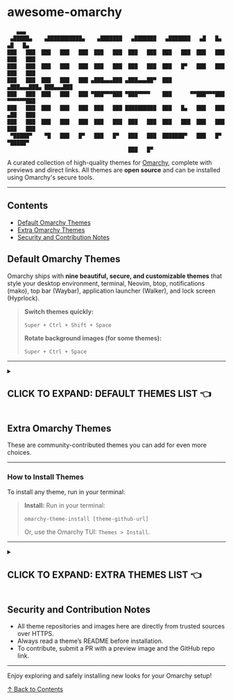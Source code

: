 # awesome-omarchy

```
   ▄▄▄
 ▄█████▄    ▄███████████▄    ▄███████   ▄███████   ▄███████   ▄█   █▄    ▄█   █▄
███   ███  ███   ███   ███  ███   ███  ███   ███  ███   ███  ███   ███  ███   ███
███   ███  ███   ███   ███  ███   ███  ███   ███  ███   █▀   ███   ███  ███   ███
███   ███  ███   ███   ███ ▄███▄▄▄███ ▄███▄▄▄██▀  ███       ▄███▄▄▄███▄ ███▄▄▄███
███   ███  ███   ███   ███ ▀███▀▀▀███ ▀███▀▀▀▀    ███      ▀▀███▀▀▀███  ▀▀▀▀▀▀███
███   ███  ███   ███   ███  ███   ███ ██████████  ███   █▄   ███   ███  ▄██   ███
███   ███  ███   ███   ███  ███   ███  ███   ███  ███   ███  ███   ███  ███   ███
 ▀█████▀    ▀█   ███   █▀   ███   █▀   ███   ███  ███████▀   ███   █▀    ▀█████▀
                                       ███   █▀
```
A curated collection of high-quality themes for [Omarchy](https://github.com/basecamp/omarchy), complete with previews and direct links. All themes are **open source** and can be installed using Omarchy's secure tools.

---

## Contents
- [Default Omarchy Themes](#default-omarchy-themes)
- [Extra Omarchy Themes](#extra-omarchy-themes)
- [Security and Contribution Notes](#security-and-contribution-notes)

## Default Omarchy Themes

Omarchy ships with **nine beautiful, secure, and customizable themes** that style your desktop environment, terminal, Neovim, btop, notifications (mako), top bar (Waybar), application launcher (Walker), and lock screen (Hyprlock).

> **Switch themes quickly:**
> ```
> Super + Ctrl + Shift + Space
> ```
> **Rotate background images (for some themes):**
> ```
> Super + Ctrl + Space
> ```

---

<details>
<summary><h2>CLICK TO EXPAND: DEFAULT THEMES LIST 👈</h2></summary>

### Tokyo Night

![Tokyo Night Preview](https://learn.omacom.io/u/tokyo-night-yN9jzd.png)
Activate:
```
omarchy-theme-apply tokyo-night
```
---

### Catppuccin

![Catppuccin Preview](https://learn.omacom.io/u/catppuccin-DEGjke.png)
Activate:
```
omarchy-theme-apply catppuccin
```
---

### Everforest

![Everforest Preview](https://learn.omacom.io/u/everforest-VTw7rC.png)
Activate:
```
omarchy-theme-apply everforest
```
---

### Gruvbox

![Gruvbox Preview](https://learn.omacom.io/u/gruvbox-zTUJ1I.png)
Activate:
```
omarchy-theme-apply gruvbox
```
---

### Osaka Jade

![Osaka Jade Preview](https://learn.omacom.io/u/osaka-jade-15wLcY.jpg)
Activate:
```
omarchy-theme-apply osaka-jade
```
---

### Kanagawa

![Kanagawa Preview](https://learn.omacom.io/u/kanagawa-qNhehU.png)
Activate:
```
omarchy-theme-apply kanagawa
```
---

### Nord

![Nord Preview](https://learn.omacom.io/u/nord-Rd2Y6y.png)
Activate:
```
omarchy-theme-apply nord
```
---

### Matte Black

![Matte Black Preview](https://learn.omacom.io/u/2025-07-15-193947_hyprshot-b4lj4R.png)
Activate:
```
omarchy-theme-apply matte-black
```
---

### Ristretto

![Ristretto Preview](https://learn.omacom.io/u/ristretto-theme-c99Sux.png)
Activate:
```
omarchy-theme-apply ristretto
```
---

### Rose Pine

![Rose Pine Preview](https://learn.omacom.io/u/omarchy-rose-pine-MUH6hH.png)
Activate:
```
omarchy-theme-apply rose-pine
```
---

### Catppuccin Latte

![Catppuccin Latte Preview](https://learn.omacom.io/u/catppuccin-latte-theme-1-jrWCjt.png)
Activate:
```
omarchy-theme-apply catppuccin-latte
```
---

</details>

## Extra Omarchy Themes

These are community-contributed themes you can add for even more choices.

---
### How to Install Themes

To install any theme, run in your terminal:

> **Install:**
> Run in your terminal:
> ```
> omarchy-theme-install [theme-github-url]
> ```
> Or, use the Omarchy TUI: `Themes > Install`.

---

<details>
<summary><h2>CLICK TO EXPAND: EXTRA THEMES LIST 👈</h2></summary>

### [Alabaster](https://github.com/grierson/omarchy-alabaster-theme)

[![Alabaster Preview](https://github.com/grierson/omarchy-alabaster-theme/raw/main/screenshot.png)](https://github.com/grierson/omarchy-alabaster-theme)
Install:
```
omarchy-theme-install https://github.com/grierson/omarchy-alabaster-theme
```
---

### [All Hollows Eve](https://github.com/guilhermetk/omarchy-all-hallows-eve-theme)

[![All Hollows Eve Preview](https://github.com/guilhermetk/omarchy-all-hallows-eve-theme/blob/master/assets/tools-1.webp)](https://github.com/guilhermetk/omarchy-all-hallows-eve-theme)
Install:
```
omarchy-theme-install https://github.com/guilhermetk/omarchy-all-hallows-eve-theme
```
---

### [Anonymous](https://github.com/j4v3l/omarchy-anonymous-theme)

[![Anonymous Preview](https://github.com/j4v3l/omarchy-anonymous-theme/raw/main/theme_anonymous.png)](https://github.com/j4v3l/omarchy-anonymous-theme)
Install:
```
omarchy-theme-install https://github.com/j4v3l/omarchy-anonymous-theme
```
---

### [Ash](https://github.com/bjarneo/omarchy-ash-theme)

[![Ash Preview](https://github.com/bjarneo/omarchy-ash-theme/raw/main/theme.png)](https://github.com/bjarneo/omarchy-ash-theme)
Install:
```
omarchy-theme-install https://github.com/bjarneo/omarchy-ash-theme
```
---

### [Aura](https://github.com/bjarneo/omarchy-aura-theme)

[![Aura Preview](https://github.com/bjarneo/omarchy-aura-theme/blob/main/theme.png)](https://github.com/bjarneo/omarchy-aura-theme)
Install:
```
omarchy-theme-install https://github.com/bjarneo/omarchy-aura-theme
```
---

### [Ayaka](https://github.com/abhijeet-swami/omarchy-ayaka-theme)

[![Ayaka Preview](https://github.com/abhijeet-swami/omarchy-ayaka-theme/raw/main/screenshots/1.png)](https://github.com/abhijeet-swami/omarchy-ayaka-theme)
Install:
```
omarchy-theme-install https://github.com/abhijeet-swami/omarchy-ayaka-theme
```

### [Ayu Dark](https://github.com/fdidron/omarchy-ayu-dark-theme)

[![Ayu Dark Preview](https://github.com/fdidron/omarchy-ayu-dark-theme/raw/main/theme.png)](https://github.com/fdidron/omarchy-ayu-dark-theme)
Install:
```
omarchy-theme-install https://github.com/fdidron/omarchy-ayu-dark-theme
```
---

### [Ayu Light](https://github.com/fdidron/omarchy-ayu-light-theme)

[![Ayu Light Preview](https://github.com/fdidron/omarchy-ayu-light-theme/raw/main/theme.png)](https://github.com/fdidron/omarchy-ayu-light-theme)
Install:
```
omarchy-theme-install https://github.com/fdidron/omarchy-ayu-light-theme
```
---

### [Ayu Mirage](https://github.com/fdidron/omarchy-ayu-mirage-theme)

[![Ayu Mirage Preview](https://github.com/fdidron/omarchy-ayu-mirage-theme/raw/main/theme.png)](https://github.com/fdidron/omarchy-ayu-mirage-theme)
Install:
```
omarchy-theme-install https://github.com/fdidron/omarchy-ayu-mirage-theme
```
---

### [Azure Glow](https://github.com/Hydradevx/omarchy-azure-glow-theme)

[![Azure Glow preview](https://github.com/Hydradevx/omarchy-azure-glow-theme/raw/main/preview.png)](https://github.com/Hydradevx/omarchy-azure-glow-theme)
Install:
```
omarchy-theme-install https://github.com/Hydradevx/omarchy-azure-glow-theme
```
---

### [Bauhaus](https://github.com/somerocketeer/omarchy-bauhaus-theme)

[![Bauhaus preview](https://cdn.discordapp.com/attachments/1399365674832232448/1417180573780279346/screenshot-2025-09-14_22-21-06.png?ex=68d0cc02&is=68cf7a82&hm=aa068b2fd4f4c7b1b5a9bcb2dfbdc016132aecad96fed682941308e3a55098b9&)](https://github.com/somerocketeer/omarchy-bauhaus-theme)
Install:
```
omarchy-theme-install https://github.com/somerocketeer/omarchy-bauhaus-theme
```
---

### [Blackgold](https://github.com/HANCORE-linux/omarchy-blackgold-theme)

[![Blackgold Preview](https://github.com/HANCORE-linux/omarchy-blackgold-theme/blob/main/backgrounds/BG2.jpg?raw=true)](https://github.com/HANCORE-linux/omarchy-blackgold-theme)
Install:
```
omarchy-theme-install https://github.com/HANCORE-linux/omarchy-blackgold-theme
```

### [Blackturq](https://github.com/HANCORE-linux/omarchy-blackturq-theme)

[![Blackturq Preview](https://cdn.discordapp.com/attachments/1399365674832232448/1417996718548582400/screenshot-2025-09-18_00-11-34.png?ex=68d0785a&is=68cf26da&hm=6df75afb5d152f4729113b107d2705d95265115d518fb16972c275d6d3d76954&)](https://github.com/HANCORE-linux/omarchy-blackturq-theme)
Install:
```
omarchy-theme-install https://github.com/HANCORE-linux/omarchy-blackturq-theme
```
---

### [Bluedotrb](https://github.com/dotsilva/omarchy-bluedotrb-theme)

[![Bluedotrb Preview](https://cdn.discordapp.com/attachments/1399365674832232448/1416898175654170715/preview.png?ex=68d06dc1&is=68cf1c41&hm=da55ab02863f24481f50e9756ddec4534a7996cf5d704e462462b6734df4334a&)](https://github.com/dotsilva/omarchy-bluedotrb-theme)
Install:
```
omarchy-theme-install https://github.com/dotsilva/omarchy-bluedotrb-theme
```

### [Blueridge Dark](https://github.com/hipsterusername/omarchy-blueridge-dark-theme)

[![Blueridge Dark Preview](https://github.com/user-attachments/assets/bb7ad98b-eef5-48ff-8029-e385ab67d8fa)](https://github.com/hipsterusername/omarchy-blueridge-dark-theme)
Install:
```
omarchy-theme-install https://github.com/hipsterusername/omarchy-blueridge-dark-theme
```
---

### [Cobalt2](https://github.com/hoblin/omarchy-cobalt2-theme)

[![Cobalt2 Preview](https://camo.githubusercontent.com/ac01ff424cf0e8a1c19c98a3d098e8e3b410c3e9af375eb1083fd774a652afc3/68747470733a2f2f686f626c2e696e2f6f6d61726368792d636f62616c74322d7468656d652d707265766965772e706e67)](https://github.com/hoblin/omarchy-cobalt2-theme)
Install:
```
omarchy-theme-install https://github.com/hoblin/omarchy-cobalt2-theme
```
---

### [Crimson Gold](https://github.com/knappkevin/omarchy-crimson-gold-theme)

[![Crimson Gold Preview](https://github.com/knappkevin/omarchy-crimson-gold-theme/raw/main/preview.png)](https://github.com/knappkevin/omarchy-crimson-gold-theme)
Install:
```
omarchy-theme-install https://github.com/knappkevin/omarchy-crimson-gold-theme
```
---

### [Dracula](https://github.com/catlee/omarchy-dracula-theme)

[![Dracula Preview](https://github.com/catlee/omarchy-dracula-theme/raw/main/theme.png)](https://github.com/catlee/omarchy-dracula-theme)
Install:
```
omarchy-theme-install https://github.com/catlee/omarchy-dracula-theme
```
---

### [Everblush](https://github.com/Swarnim114/omarchy-everblush-theme)

[![Everblush Preview](https://cdn.discordapp.com/attachments/1399365674832232448/1403659005900881940/image.png?ex=68a23e11&is=68a0ec91&hm=e32b57c818559e7d29fc4e08d0f4fe48eea1195c0d94d7ad6d628793a845eb52&)](https://github.com/Swarnim114/omarchy-everblush-theme)
Install:
```
omarchy-theme-install https://github.com/dfrico/omarchy-solarized-light-theme
```
---

### [Ember N Ash](https://github.com/Hydradevx/omarchy-ember-n-ash-theme)

[![Ember N Ash preview](https://github.com/Hydradevx/omarchy-ember-n-ash-theme/raw/main/preview.png)](https://github.com/Hydradevx/omarchy-ember-n-ash-theme)
Install:
```
omarchy-theme-install https://github.com/Hydradevx/omarchy-ember-n-ash-theme
```
---

### [Felix](https://github.com/TyRichards/omarchy-felix-theme)

[![Felix Preview](https://github.com/TyRichards/omarchy-felix-theme/raw/main/theme.png)](https://github.com/TyRichards/omarchy-felix-theme)
Install:
```
omarchy-theme-install https://github.com/TyRichards/omarchy-felix-theme
```
---

### [Fiery Ocean](https://github.com/bjarneo/omarchy-fiery-ocean-theme)

[![Fiery Ocean Preview](https://github.com/bjarneo/omarchy-fiery-ocean-theme/raw/main/theme.png)](https://github.com/bjarneo/omarchy-fiery-ocean-theme)
Install:
```
omarchy-theme-install https://github.com/bjarneo/omarchy-fiery-ocean-theme
```
---

### [Fireside](https://github.com/bjarneo/omarchy-fireside-theme)

[![Fireside Preview](https://github.com/bjarneo/omarchy-fireside-theme/raw/main/theme.png)](https://github.com/bjarneo/omarchy-fireside-theme)
Install:
```
omarchy-theme-install https://github.com/bjarneo/omarchy-fireside-theme
```
---

### [Flexoki Dark](https://github.com/euandeas/omarchy-flexoki-dark-theme)

[![Flexoki Dark Preview](https://camo.githubusercontent.com/5db29929ba4ba3c670dc641baff914e4b3ad1a00dd04a8337f29cf4bc0eb0b6b/68747470733a2f2f692e696d6775722e636f6d2f773463463262352e706e67)](https://github.com/euandeas/omarchy-flexoki-dark-theme)
Install:
```
omarchy-theme-install https://github.com/euandeas/omarchy-flexoki-dark-theme
```
---

### [Flexoki Light](https://github.com/euandeas/omarchy-flexoki-light-theme)

[![Flexoki Light Preview](https://camo.githubusercontent.com/d457c1c1e12c3271d522e963cab79c509ae5cff4bb90aa8988d3ab85217e9f5f/68747470733a2f2f692e696d6775722e636f6d2f6d626f30476f532e706e67)](https://github.com/euandeas/omarchy-flexoki-light-theme)
Install:
```
omarchy-theme-install https://github.com/euandeas/omarchy-flexoki-light-theme
```
---

### [Forest Green](https://github.com/abhijeet-swami/omarchy-forest-green-theme)

[![Forest Green Preview](https://github.com/abhijeet-swami/omarchy-forest-green/raw/main/screenshot/1.png)](https://github.com/abhijeet-swami/omarchy-forest-green-theme)
Install:
```
omarchy-theme-install https://github.com/abhijeet-swami/omarchy-forest-green-theme
```
---

### [Futurism](https://github.com/bjarneo/omarchy-futurism-theme)

[![Futurism Preview](https://github.com/bjarneo/omarchy-futurism-theme/blob/main/theme.png)](https://github.com/bjarneo/omarchy-futurism-theme)
Install:
```
omarchy-theme-install https://github.com/bjarneo/omarchy-futurism-theme
```
---

### [Gold Rush](https://github.com/tahayvr/omarchy-gold-rush-theme)

[![Gold Rush Preview](https://github.com/tahayvr/omarchy-gold-rush-theme/raw/main/preview.png)](https://github.com/tahayvr/omarchy-gold-rush-theme)
Install:
```
omarchy-theme-install https://github.com/tahayvr/omarchy-gold-rush-theme
```
---

### [Green Garden](https://github.com/kalk-ak/omarchy-green-garden-theme)

[![Green Garden Preview](https://raw.githubusercontent.com/kalk-ak/Stash/master/Omarchy-Green-Garden-Images/omarchy-lush-green.png)](https://github.com/kalk-ak/omarchy-green-garden-theme)
Install:
```
omarchy-theme-install https://github.com/kalk-ak/omarchy-green-garden-theme
```
---

### [Hakker Green](https://github.com/joaquinmeza/omarchy-hakker-green-theme)

[![Hakker Green Preview](https://github.com/joaquinmeza/omarchy-hakker-green-theme/raw/master/screenshot-2025-08-18_12-07-35.png)](https://github.com/joaquinmeza/omarchy-hakker-green-theme)
Install:
```
omarchy-theme-install https://github.com/joaquinmeza/omarchy-hakker-green-theme
```
---

### [Hollow Knight](https://github.com/bjarneo/omarchy-hollow-knight-theme)

[![Hollow Knight](https://github.com/bjarneo/omarchy-hollow-knight-theme/raw/main/theme.png)](https://github.com/bjarneo/omarchy-hollow-knight-theme)
Install:
```
omarchy-theme-install https://github.com/bjarneo/omarchy-hollow-knight-theme
```
---

### [Kimiko](https://github.com/krymzonn/omarchy-kimiko-theme)

[![Kimiko Preview](https://github.com/krymzonn/omarchy-kimiko-theme/raw/master/extra-assets/omarchy-kimiko-2025-08-04brecomp8.jpg)](https://github.com/krymzonn/omarchy-kimiko-theme)
Install:
```
omarchy-theme-install https://github.com/krymzonn/omarchy-kimiko-theme
```
---

### [Komorebi](https://github.com/ryuhzk/komorebi)

[![Komorebi Preview](https://private-user-images.githubusercontent.com/213640356/490439140-2011aea3-6dd3-40c7-bb14-c7bc52444c6b.png?jwt=eyJ0eXAiOiJKV1QiLCJhbGciOiJIUzI1NiJ9.eyJpc3MiOiJnaXRodWIuY29tIiwiYXVkIjoicmF3LmdpdGh1YnVzZXJjb250ZW50LmNvbSIsImtleSI6ImtleTUiLCJleHAiOjE3NTg0Mzk4NzMsIm5iZiI6MTc1ODQzOTU3MywicGF0aCI6Ii8yMTM2NDAzNTYvNDkwNDM5MTQwLTIwMTFhZWEzLTZkZDMtNDBjNy1iYjE0LWM3YmM1MjQ0NGM2Yi5wbmc_WC1BbXotQWxnb3JpdGhtPUFXUzQtSE1BQy1TSEEyNTYmWC1BbXotQ3JlZGVudGlhbD1BS0lBVkNPRFlMU0E1M1BRSzRaQSUyRjIwMjUwOTIxJTJGdXMtZWFzdC0xJTJGczMlMkZhd3M0X3JlcXVlc3QmWC1BbXotRGF0ZT0yMDI1MDkyMVQwNzI2MTNaJlgtQW16LUV4cGlyZXM9MzAwJlgtQW16LVNpZ25hdHVyZT02MTVlZmJjMWU4YWJiYTUzNDFlZjJjOTRmMzUxMjNmMTg5ZjgxODdmMzI4MjIwOGUxNWM3YzJiZjExNjAzYzU2JlgtQW16LVNpZ25lZEhlYWRlcnM9aG9zdCJ9.Cp8CWg3RGzFqUCxKaq9rR7VJKqW8_xnu0MqTRYpRsAQ)](https://github.com/ryuhzk/komorebi)
Install:
```
omarchy-theme-install https://github.com/ryuhzk/komorebi
```

### [Mars](https://github.com/steve-lohmeyer/omarchy-mars-theme)

[![Mars Preview](https://github.com/steve-lohmeyer/omarchy-mars-theme/raw/master/theme.png)](https://github.com/steve-lohmeyer/omarchy-mars-theme)
Install:
```
omarchy-theme-install https://github.com/steve-lohmeyer/omarchy-mars-theme
```
---

### [Midnight](https://github.com/JaxonWright/omarchy-midnight-theme)

[![Midnight Preview](https://manuals.omamix.org/u/midnight-theme-I5HKym.png)](https://github.com/JaxonWright/omarchy-midnight-theme)
Install:
```
omarchy-theme-install https://github.com/JaxonWright/omarchy-midnight-theme
```
---

### [Milkmatcha Light](https://github.com/hipsterusername/omarchy-milkmatcha-light-theme)

[![Milkmatcha Light Preview](https://github.com/user-attachments/assets/24d27cf5-ccf1-4d50-a615-c8e92f313645)](https://github.com/hipsterusername/omarchy-milkmatcha-light-theme)
Install:
```
omarchy-theme-install https://github.com/hipsterusername/omarchy-milkmatcha-light-theme
```
---

### [Monochrome](https://github.com/Swarnim114/omarchy-monochrome-theme)

[![Monochrome Preview](https://manuals.omamix.org/u/monochrome-theme-GwATD6.png)](https://github.com/Swarnim114/omarchy-monochrome-theme)
Install:
```
omarchy-theme-install https://github.com/Swarnim114/omarchy-monochrome-theme
```
---

### [Monokai Dark](https://github.com/ericrswanny/omarchy-monokai-dark-theme)

[![Monokai Dark Preview](https://cdn.discordapp.com/attachments/1399365674832232448/1406641542629822636/screenshot-2025-08-17_09-02-06.png?ex=68a3dd45&is=68a28bc5&hm=bdbdad05963c6f7612824417d56c2ac1adb7d62366b3d2522b3df9c02d7d5d32&)](https://github.com/ericrswanny/omarchy-monokai-dark-theme)
Install:
```
omarchy-theme-install https://github.com/ericrswanny/omarchy-monokai-dark-theme
```
---

### [NES](https://github.com/bjarneo/omarchy-nes-theme)

[![NES Preview](https://github.com/bjarneo/omarchy-nes-theme/raw/main/theme.png)](https://github.com/bjarneo/omarchy-nes-theme)
Install:
```
omarchy-theme-install https://github.com/bjarneo/omarchy-nes-theme
```
---

### [One Dark Pro](https://github.com/sc0ttman/omarchy-one-dark-pro)

[![One Dark Pro Preview](https://github.com/sc0ttman/omarchy-one-dark-pro/raw/main/assets/screen1.png)](https://github.com/sc0ttman/omarchy-one-dark-pro)
Install:
```
omarchy-theme-install https://github.com/sc0ttman/omarchy-one-dark-pro
```
---

### [Pina](https://github.com/bjarneo/omarchy-pina-theme)

[![Pina Preview](https://github.com/bjarneo/omarchy-pina-theme/raw/main/theme.png)](https://github.com/bjarneo/omarchy-pina-theme)
Install:
```
omarchy-theme-install https://github.com/bjarneo/omarchy-pina-theme
```

### [Pretty Cvnt](https://github.com/WalkerMillgress/omarchy-pretty-cvnt-theme)

[![Pretty Cvnt Preview](https://camo.githubusercontent.com/15c00f460a9b4c70fb807286fb29ec1f1aee9626b5799ffa440acc27c1453959/68747470733a2f2f70787363646e2e636f6d2f7075626c69632f6d2f5f76322f3835393630313435323133323134313732322f3333636339623934392d3333393739312f63634a5a584c4b44714541612f4a4a5a746b70334a776c545335376e456a6a43734e48463157556a6e547257356c4e3871685643332e706e67)](https://github.com/WalkerMillgress/omarchy-pretty-cvnt-theme)
Install:
```
omarchy-theme-install https://github.com/WalkerMillgress/omarchy-pretty-cvnt-theme
```
---

### [RetroPC](https://github.com/rondilley/omarchy-retropc-theme)

[![RetroPC Preview](https://manuals.omamix.org/u/retropc-theme-a24vKN.png)](https://github.com/rondilley/omarchy-retropc-theme)
Install:
```
omarchy-theme-install https://github.com/rondilley/omarchy-retropc-theme
```
---

### [Rose Pine Dark](https://github.com/guilhermetk/omarchy-rose-pine-dark)

[![Rose Pine Dark Preview](https://manuals.omamix.org/u/rose-pine-dark-pIMUcV.webp)](https://manuals.omamix.org/u/rose-pine-dark-pIMUcV.webp)
Install:
```
omarchy-theme-install https://github.com/guilhermetk/omarchy-rose-pine-dark
```
---

### [Sakura](https://github.com/bjarneo/omarchy-sakura-theme)

[![Sakura Preview](https://github.com/bjarneo/omarchy-sakura-theme/raw/main/theme.png)](https://github.com/bjarneo/omarchy-sakura-theme)
Install:
```
omarchy-theme-install https://github.com/bjarneo/omarchy-sakura-theme
```

### [Serenity](https://github.com/bjarneo/omarchy-serenity-theme)

[![Serenity Preview](https://github.com/bjarneo/omarchy-serenity-theme/raw/main/theme.png)](https://github.com/bjarneo/omarchy-serenity-theme)
Install:
```
omarchy-theme-install https://github.com/bjarneo/omarchy-serenity-theme
```
---

### [Snow](https://github.com/bjarneo/omarchy-snow-theme)

[![Snow Preview](https://manuals.omamix.org/u/snow-theme-MDtvlu.png)](https://github.com/bjarneo/omarchy-snow-theme)
Install:
```
omarchy-theme-install https://github.com/bjarneo/omarchy-snow-theme
```
---

### [Solarized](https://github.com/Gazler/omarchy-solarized-theme)

[![Solarized Preview](https://manuals.omamix.org/u/solarized-theme-9OhQ7Y.png)](https://github.com/Gazler/omarchy-solarized-theme)
Install:
```
omarchy-theme-install https://github.com/Gazler/omarchy-solarized-theme
```
---

### [Solarized Light](https://github.com/dfrico/omarchy-solarized-light-theme)

[![Solarized Light Preview](https://manuals.omamix.org/u/solarized-light2-OTGWbc.png)](https://github.com/dfrico/omarchy-solarized-light-theme)
Install:
```
omarchy-theme-install https://github.com/dfrico/omarchy-solarized-light-theme
```
---

### [Solarized Osaka](https://github.com/motorsss/omarchy-solarizedosaka-theme)

[![Solarized Osaka Preview](https://raw.githubusercontent.com/motorsss/omarchy-solarizedosaka-theme/main/images/preview.png)](https://github.com/motorsss/omarchy-solarizedosaka-theme)
Install:
```
omarchy-theme-install https://github.com/motorsss/omarchy-solarizedosaka-theme
```
---

### [Space Monkey](https://github.com/TyRichards/omarchy-space-monkey-theme)

[![Space Monkey Preview](https://github.com/TyRichards/omarchy-space-monkey-theme/blob/main/theme.png)](https://github.com/TyRichards/omarchy-space-monkey-theme)
Install:
```
omarchy-theme-install https://github.com/TyRichards/omarchy-space-monkey-theme
```
---

### [Synthwave '84](https://github.com/omacom-io/omarchy-synthwave84-theme/)

[![Synthwave '84 Preview](https://manuals.omamix.org/u/synthwave-theme-7yHWFA.png)](https://github.com/omacom-io/omarchy-synthwave84-theme/)
Install:
```
omarchy-theme-install https://github.com/omacom-io/omarchy-synthwave84-theme
```
---

### [Tekk-o-ween](https://github.com/joaquinmeza/omarchy-tekk-o-ween-theme)

[![Tekk-o-ween Preview](https://github.com/joaquinmeza/omarchy-tekk-o-ween-theme/raw/main/screenshots/image2.jpg)](https://github.com/joaquinmeza/omarchy-tekk-o-ween-theme)
Install:
```
omarchy-theme-install https://github.com/joaquinmeza/omarchy-tekk-o-ween-theme
```
---

### [Vague](https://github.com/Rnedlose/omarchy-vague-theme)

[![Vague Preview](https://cdn.discordapp.com/attachments/1399365674832232448/1409349303641571449/screenshot-2025-08-24_20-02-27.png?ex=68ad0e52&is=68abbcd2&hm=84ab8da3b7c4ebbaf224cefa31bcd3eb88b1ad15b7331f1961f6f7e1ac881878&)](https://github.com/Rnedlose/omarchy-vague-theme)
Install:
```
omarchy-theme-install https://github.com/Rnedlose/omarchy-vague-theme
```
---

### [Velocity](https://github.com/perfektnacht/omarchy-velocity-theme)

[![Velocity Preview](https://raw.githubusercontent.com/perfektnacht/omarchy-velocity-theme/main/assets/velocity-desktop.png)](https://github.com/perfektnacht/omarchy-velocity-theme)
Install:
```
omarchy-theme-install https://github.com/perfektnacht/omarchy-velocity-theme
```
---

### [Vercel](https://github.com/somerocketeer/omarchy-vercel-theme)

[![Vercel Preview](https://cdn.discordapp.com/attachments/1399365674832232448/1416955140635627520/screenshot-2025-09-14_20-10-18.png?ex=68d0a2cf&is=68cf514f&hm=1df1d1e3af675eedd139effd242707ff463cbe0a84ac3af9a9181924c5e7d030&)](https://github.com/somerocketeer/omarchy-vercel-theme)
Install:
```
omarchy-theme-install https://github.com/somerocketeer/omarchy-vercel-theme
```
---

### [Wasteland](https://github.com/perfektnacht/omarchy-wasteland-theme)

[![Wasteland Preview](https://raw.githubusercontent.com/perfektnacht/omarchy-wasteland-theme/main/assets/Desktop.png)](https://github.com/perfektnacht/omarchy-wasteland-theme)
Install:
```
omarchy-theme-install https://github.com/perfektnacht/omarchy-wasteland-theme
```
---

### [Waveform Dark](https://github.com/hipsterusername/omarchy-waveform-dark-theme)

[![Waveform Dark Preview](https://github.com/user-attachments/assets/f6dcde9f-28c0-41e6-a5b1-8a38a382d463)](https://github.com/hipsterusername/omarchy-waveform-dark-theme)
Install:
```
omarchy-theme-install https://github.com/hipsterusername/omarchy-waveform-dark-theme
```
---

</details>


## Security and Contribution Notes

- All theme repositories and images here are directly from trusted sources over HTTPS.
- Always read a theme’s README before installation.
- To contribute, submit a PR with a preview image and the GitHub repo link.

---

Enjoy exploring and safely installing new looks for your Omarchy setup!

[↑ Back to Contents](#contents)

